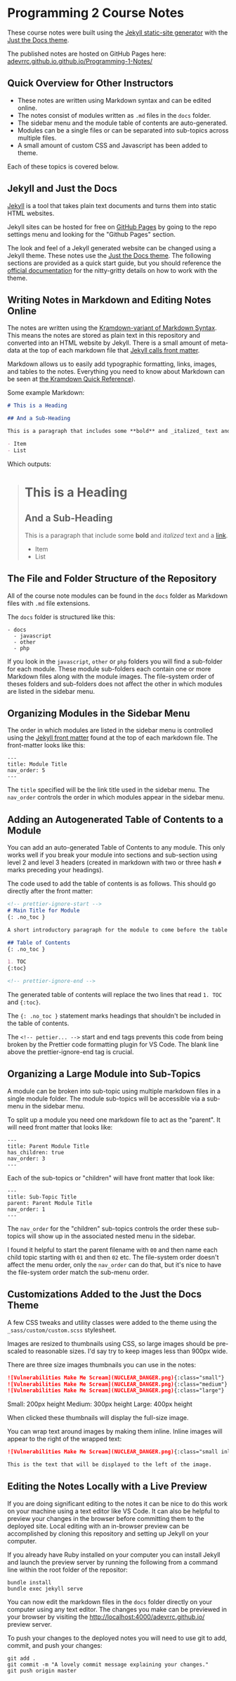 # Programming 2 Course Notes

These course notes were built using the [Jekyll static-site generator](https://jekyllrb.com/) with the [Just the Docs theme](https://pmarsceill.github.io/just-the-docs/).

The published notes are hosted on GitHub Pages here: [adevrrc.github.io.github.io/Programming-1-Notes/](https://adevrrc.github.io.github.io/adevrrc.github.io/)

## Quick Overview for Other Instructors

- These notes are written using Markdown syntax and can be edited online.
- The notes consist of modules written as `.md` files in the `docs` folder.
- The sidebar menu and the module table of contents are auto-generated.
- Modules can be a single files or can be separated into sub-topics across multiple files.
- A small amount of custom CSS and Javascript has been added to theme.

Each of these topics is covered below.

## Jekyll and Just the Docs

[Jekyll](https://jekyllrb.com/) is a tool that takes plain text documents and turns them into static HTML websites.

Jekyll sites can be hosted for free on [GitHub Pages](https://pages.github.com/) by going to the repo settings menu and looking for the "Github Pages" section.

The look and feel of a Jekyll generated website can be changed using a Jekyll theme. These notes use the [Just the Docs theme](https://pmarsceill.github.io/just-the-docs/). The following sections are provided as a quick start guide, but you should reference the [official documentation](https://pmarsceill.github.io/just-the-docs/) for the nitty-gritty details on how to work with the theme.

## Writing Notes in Markdown and Editing Notes Online

The notes are written using the [Kramdown-variant of Markdown Syntax](https://kramdown.gettalong.org/quickref.html). This means the notes are stored as plain text in this repository and converted into an HTML website by Jekyll. There is a small amount of meta-data at the top of each markdown file that [Jekyll calls front matter](https://jekyllrb.com/docs/front-matter/).

Markdown allows us to easily add typographic formatting, links, images, and tables to the notes. Everything you need to know about Markdown can be seen at [the Kramdown Quick Reference](https://kramdown.gettalong.org/quickref.html)).

Some example Markdown:

```markdown
# This is a Heading

## And a Sub-Heading

This is a paragraph that includes some **bold** and _italized_ text and a [link](http://stungeye.com).

- Item
- List
```

Which outputs:

> # This is a Heading
>
> ## And a Sub-Heading
>
> This is a paragraph that include some **bold** and _italized_ text and a [link](http://stungeye.com).
>
> - Item
> - List

## The File and Folder Structure of the Repository

All of the course note modules can be found in the `docs` folder as Markdown files with `.md` file extensions.

The `docs` folder is structured like this:

```
- docs
  - javascript
  - other
  - php
```

If you look in the `javascript`, `other` or `php` folders you will find a sub-folder for each module. These module sub-folders each contain one or more Markdown files along with the module images. The file-system order of theses folders and sub-folders does not affect the other in which modules are listed in the sidebar menu.

## Organizing Modules in the Sidebar Menu

The order in which modules are listed in the sidebar menu is controlled using the [Jekyll front matter](https://jekyllrb.com/docs/front-matter/) found at the top of each markdown file. The front-matter looks like this:

```
---
title: Module Title
nav_order: 5
---
```

The `title` specified will be the link title used in the sidebar menu. The `nav_order` controls the order in which modules appear in the sidebar menu.

## Adding an Autogenerated Table of Contents to a Module

You can add an auto-generated Table of Contents to any module. This only works well if you break your module into sections and sub-section using level 2 and level 3 headers (created in markdown with two or three hash `#` marks preceding your headings).

The code used to add the table of contents is as follows. This should go directly after the front matter:

```markdown
<!-- prettier-ignore-start -->
# Main Title for Module 
{: .no_toc }

A short introductory paragraph for the module to come before the table of contents.

## Table of Contents
{: .no_toc }

1. TOC
{:toc}

<!-- prettier-ignore-end -->
```

The generated table of contents will replace the two lines that read `1. TOC` and `{:toc}`.

The `{: .no_toc }` statement marks headings that shouldn't be included in the table of contents.

The `<!-- pettier... -->` start and end tags prevents this code from being broken by the Prettier code formatting plugin for VS Code. The blank line above the prettier-ignore-end tag is crucial.

## Organizing a Large Module into Sub-Topics

A module can be broken into sub-topic using multiple markdown files in a single module folder. The module sub-topics will be accessible via a sub-menu in the sidebar menu.

To split up a module you need one markdown file to act as the "parent". It will need front matter that looks like:

```
---
title: Parent Module Title
has_children: true
nav_order: 3
---
```

Each of the sub-topics or "children" will have front matter that look like:

```
---
title: Sub-Topic Title
parent: Parent Module Title
nav_order: 1
---
```

The `nav_order` for the "children" sub-topics controls the order these sub-topics will show up in the associated nested menu in the sidebar.

I found it helpful to start the parent filename with `00` and then name each child topic starting with `01` and then `02` etc. The file-system order doesn't affect the menu order, only the `nav_order` can do that, but it's nice to have the file-system order match the sub-menu order.

## Customizations Added to the Just the Docs Theme

A few CSS tweaks and utility classes were added to the theme using the `_sass/custom/custom.scss` stylesheet.

Images are resized to thumbnails using CSS, so large images should be pre-scaled to reasonable sizes. I'd say try to keep images less than 900px wide.

There are three size images thumbnails you can use in the notes:

```markdown
![Vulnerabilities Make Me Scream](NUCLEAR_DANGER.png){:class="small"}
![Vulnerabilities Make Me Scream](NUCLEAR_DANGER.png){:class="medium"}
![Vulnerabilities Make Me Scream](NUCLEAR_DANGER.png){:class="large"}
```

Small: 200px height
Medium: 300px height
Large: 400px height

When clicked these thumbnails will display the full-size image.

You can wrap text around images by making them inline. Inline images will appear to the right of the wrapped text:

```markdown
![Vulnerabilities Make Me Scream](NUCLEAR_DANGER.png){:class="small inline"}

This is the text that will be displayed to the left of the image.
```

## Editing the Notes Locally with a Live Preview

If you are doing significant editing to the notes it can be nice to do this work on your machine using a text editor like VS Code. It can also be helpful to preview your changes in the browser before committing them to the deployed site. Local editing with an in-browser preview can be accomplished by cloning this repository and setting up Jekyll on your computer.

If you already have Ruby installed on your computer you can install Jekyll and launch the preview server by running the following from a command line within the root folder of the repositor:

```
bundle install
bundle exec jekyll serve
```

You can now edit the markdown files in the `docs` folder directly on your computer using any text editor. The changes you make can be previewed in your browser by visiting the [http://localhost:4000/adevrrc.github.io/](http://localhost:4000/adevrrc.github.io/) preview server.

To push your changes to the deployed notes you will need to use git to add, commit, and push your changes:

```
git add .
git commit -m "A lovely commit message explaining your changes."
git push origin master
```
